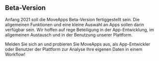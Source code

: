 ## Beta-Version
Anfang 2021 soll die MoveApps Beta-Version fertiggestellt sein. Die allgemeinen Funktionen und eine kleine Auswahl an Apps sollen darin verfügbar sein. Wir hoffen auf rege Beteiligung in der App-Entwicklung, im allgemeinen Austausch und in der Benutzung unserer Plattform.

Melden Sie sich an und probieren Sie MoveApps aus, als App-Entwickler oder Benutzer der Plattform zur Analyse Ihre eigenen Daten in einem Workflow! 